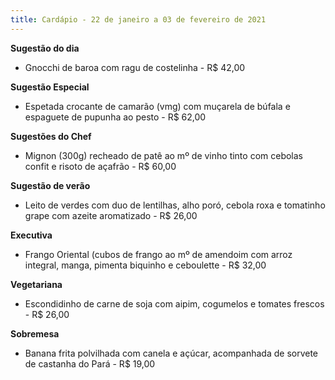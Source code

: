 ```yaml
---
title: Cardápio - 22 de janeiro a 03 de fevereiro de 2021
---
```

**Sugestão do dia**

* Gnocchi de baroa com ragu de costelinha - R$ 42,00

**Sugestão Especial** 

* Espetada crocante de camarão (vmg) com muçarela de búfala e espaguete de pupunha ao pesto - R$ 62,00

**Sugestões do Chef**

* Mignon (300g) recheado de patê ao mº de vinho tinto com cebolas confit e risoto de açafrão - R$ 60,00

**Sugestão de verão**

* Leito de verdes com duo de lentilhas, alho poró, cebola roxa e tomatinho grape com azeite aromatizado - R$ 26,00

**Executiva**

* Frango Oriental (cubos de frango ao mº de amendoim com arroz integral, manga, pimenta biquinho e ceboulette - R$ 32,00

**Vegetariana**

* Escondidinho de carne de soja com aipim, cogumelos e tomates frescos - R$ 26,00

**Sobremesa**

* Banana frita polvilhada com canela e açúcar, acompanhada de sorvete de castanha do Pará - R$ 19,00